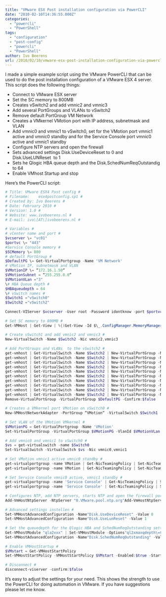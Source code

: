 ```yaml
---
title: "VMware ESX Post installation configuration via PowerCLI"
date: "2010-02-10T14:36:55.000Z"
categories: 
  - "powercli"
  - "PowerShell"
tags: 
  - "configuration"
  - "post-config"
  - "powercli"
  - "PowerShell"
author: Ivo Beerens
url: /2010/02/10/vmware-esx-post-installation-configuration-via-powercli/
---
```


I made a simple example script using the VMware PowerCLI that can be used to do the post installation configuration of a VMware ESX 4 server. This script does the following things:

- Connect to VMware ESX server
- Set the SC memory to 800MB
- Creates vSwitch2 and add vmnic2 and vmnic3
- Add several PortGroups and VLANs to vSwitch2
- Remove default PortGroup VM Network
- Creates a VMkernel VMotion port with IP address, subnetmask and VLAN
- Add vmnic0 and vmnic1 to vSwitch0, set for the VMotion port vmnic1 active and vmnic0 standby and for the Service Console port vmnic0 active and vmnic1 standby
- Configure NTP servers and open the firewall
- Sets advanced settings Disk.UseDeviceReset to 0 and Disk.UseLUNReset  to 1
- Sets he Qlogic HBA queue depth and the Disk.SchedNumReqOutstandig to 64
- Enable VMhost Startup and stop

Here’s the PowerCLI script:  

```powershell
# Title: VMware ESX4 Post config #  
# Filename:    esx4postconfig.sp1 #   
# Created by: Ivo Beerens #   
# Date: February 2010 #   
# Version: 1.0 #  
# Website: www.ivobeerens.nl #   
# E-mail: ivo\[AT\]ivobeerens.nl #   
  
# Variables #  
# vCenter name and port #  
$vcserver \= "vc01"  
$portvc \= "443"  
#Service Console memory #  
$SCMemory \= 800  
# default PortGroup #  
$DefaultPG \= Get-VirtualPortgroup -Name 'VM Network'  
# VMotion IP, subnetmask and VLAN  
$VMotionIP \= “172.16.1.50“  
$VMotionSubnet = “255.255.0.0“  
$VMotionVLan ="3"  
\# HBA Queue depth #  
$HBAqueudepth = 64  
\# vSwitch names #  
$Switch1 ="vSwitch0"  
$Switch2 ="vSwitch2"  
  
Connect-VIServer $vcserver -User root -Password idontknow -port $portvc  
  
# Set SC memory to 800MB #  
Get-VMHost | Get-View | %{(Get-View -Id $\_.ConfigManager.MemoryManager).ReconfigureServiceConsoleReservation($SCMemory\*1mb)}  
  
# Create vSwitch1 and add vmnic2 and vmnic3 #  
New-VirtualSwitch -Name $Switch2 -Nic vmnic2,vmnic3  
  
# Add PortGroups and VLANs  to the vSwitch2 #  
get-vmhost | Get-VirtualSwitch -Name $Switch2 | New-VirtualPortGroup -Name"VLAN999 Management" -VLANID 999  
get-vmhost | Get-VirtualSwitch -Name $Switch2 | New-VirtualPortGroup -Name"VLAN100 Servers" -VLANID 100  
get-vmhost | Get-VirtualSwitch -Name $Switch2 | New-VirtualPortGroup -Name"VLAN99 Clients Ser-D" -VLANID 99  
get-vmhost | Get-VirtualSwitch -Name $Switch2 | New-VirtualPortGroup -Name"VLAN98 Clients Ser-B" -VLANID 98  
get-vmhost | Get-VirtualSwitch -Name $Switch2 | New-VirtualPortGroup -Name"VLAN33 Secure LAN" -VLANID 33  
get-vmhost | Get-VirtualSwitch -Name $Switch2 | New-VirtualPortGroup -Name"VLAN32 DMZ3" -VLANID 32  
get-vmhost | Get-VirtualSwitch -Name $Switch2 | New-VirtualPortGroup -Name"VLAN31 DMZ1" -VLANID 31  
get-vmhost | Get-VirtualSwitch -Name $Switch2 | New-VirtualPortGroup -Name"VLAN30 DMZ0" -VLANID 30  
get-vmhost | Get-VirtualSwitch -Name $Switch2 | New-VirtualPortGroup -Name"VLAN7 VOiP" -VLANID 7  
get-vmhost | Get-VirtualSwitch -Name $Switch2 | New-VirtualPortGroup -Name"VLAN1 Default"\# Remove default Port Group after default installation #  
Remove-VirtualPortGroup -VirtualPortGroup $DefaultPG -Confirm:$false  
  
# Creates a VMkernel port VMotion on vSwitch0 #  
New-VMHostNetworkAdapter -PortGroup “VMotion“ -VirtualSwitch $Switch1 -IP $VMotionIP -SubnetMask $VMotionSubnet -VMotionEnabled:$true  
  
# Set VLAN of the VMotion VMkernel #  
$VMotionPG = Get-VirtualPortgroup -Name 'VMotion'  
Set-VirtualPortGroup -VirtualPortGroup $VMotionPG -VlanId $VMotionVLan  
  
# Add vmnic0 and vmnic1 to vSwitch0 #  
$vs = get-virtualswitch -name $Switch0  
Set-VirtualSwitch -VirtualSwitch $vs -Nic vmnic0,vmnic1  
  
# Set VMotion vmnic1 active vmnic0 standby #  
get-virtualportgroup -name VMotion | Get-NicTeamingPolicy | Set-NicTeamingPolicy -MakeNicActive vmnic1  
get-virtualportgroup -name VMotion | Get-NicTeamingPolicy | Set-NicTeamingPolicy -MakeNicStandby vmnic0  
  
# Set Service Console vmnic0 active, vmnic1 standby #  
get-virtualportgroup -name 'Service Console' | Get-NicTeamingPolicy | Set-NicTeamingPolicy -MakeNicActive vmnic0  
get-virtualportgroup -name 'Service Console' | Get-NicTeamingPolicy | Set-NicTeamingPolicy -MakeNicStandby vmnic1  
  
# Configures NTP, add NTP servers, starts NTP and open the firewall port #  
Add-VmHostNtpServer -NtpServer "0.VMware.pool.ntp.org"Add-VmHostNtpServer -NtpServer "1.VMware.pool.ntp.org"Add-VmHostNtpServer -NtpServer "2.VMware.pool.ntp.org"Get-vmhostfirewallexception "NTP Client" | Set-VMHostFirewallException -enabled:$true  
  
# Advanced settings instellen #  
Set-VMHostAdvancedConfiguration -Name"Disk.UseDeviceReset" -Value 0  
Set-VMHostAdvancedConfiguration -Name"Disk.UseLunReset" -Value 1  
  
# Set the queuedepth for the Qlogic HBA and SchedNumReqOutstanding setting #  
Get-VMhostModule "qla2xxx" | Set-VMHostModule -Options"ql2xmaxqdepth\=$HBAqueudepth"  
Set-VMHostAdvancedConfiguration -Name"Disk.SchedNumReqOutstanding" -Value $HBAqueudepth  
  
# Enable VMHostStartup #  
$VMstart = Get-VMHostStartPolicy  
Set-VMHostStartPolicy -VMHostStartPolicy $VMstart -Enabled:$true -StartDelay 60 -StopDelay 60 -StopAction GuestShutDown  
  
# Disconnect #  
disconnect-viserver -confirm:$false
```

It’s easy to adjust the settings for your need. This shows the strength to use the PowerCLI for doing automation in VMware. If you have suggestions please let me know.
